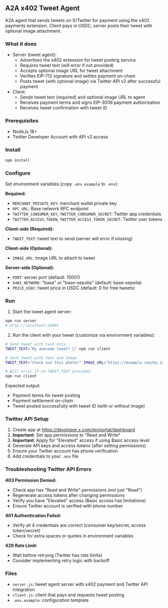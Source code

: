 ## A2A x402 Tweet Agent

A2A agent that sends tweets on X/Twitter for payment using the x402 payments extension. Client pays in USDC, server posts their tweet with optional image attachment.

### What it does

- Server (tweet agent):
  - Advertises the x402 extension for tweet posting service
  - Requires tweet text (will error if not provided)
  - Accepts optional image URL for tweet attachment
  - Verifies EIP-712 signature and settles payment on-chain
  - Posts tweet (with optional image) via Twitter API v2 after successful payment
- Client:
  - Sends tweet text (required) and optional image URL to agent
  - Receives payment terms and signs EIP-3009 payment authorization
  - Receives tweet confirmation with tweet ID

### Prerequisites

- Node.js 18+
- Twitter Developer Account with API v2 access

### Install

```bash
npm install
```

### Configure

Set environment variables (copy `.env.example` to `.env`):

**Required:**
- `MERCHANT_PRIVATE_KEY`: merchant wallet private key
- `RPC_URL`: Base network RPC endpoint
- `TWITTER_CONSUMER_KEY`, `TWITTER_CONSUMER_SECRET`: Twitter app credentials  
- `TWITTER_ACCESS_TOKEN`, `TWITTER_ACCESS_TOKEN_SECRET`: Twitter user tokens

**Client-side (Required):**
- `TWEET_TEXT`: tweet text to send (server will error if missing)

**Client-side (Optional):**
- `IMAGE_URL`: image URL to attach to tweet

**Server-side (Optional):**
- `PORT`: server port (default: 10001)
- `X402_NETWORK`: "base" or "base-sepolia" (default: base-sepolia)
- `PRICE_USDC`: tweet price in USDC (default: 0 for free tweets)

### Run

1) Start the tweet agent server:
```bash
npm run server
# http://localhost:10001
```

2) Run the client with your tweet (customize via environment variables):
```bash
# Send tweet with text only
TWEET_TEXT="My awesome tweet! 🚀" npm run client

# Send tweet with text and image
TWEET_TEXT="Check out this photo!" IMAGE_URL="https://example.com/my-image.jpg" npm run client

# Will error if no TWEET_TEXT provided
npm run client
```

Expected output:
- Payment terms for tweet posting
- Payment settlement on-chain
- Tweet posted successfully with tweet ID (with or without image)

### Twitter API Setup

1. Create app at https://developer.x.com/en/portal/dashboard
2. **Important**: Set app permissions to "Read and Write"
3. **Important**: Apply for "Elevated" access if using Basic access level
4. Generate API keys and access tokens (after setting permissions)
5. Ensure your Twitter account has phone verification
6. Add credentials to your `.env` file

### Troubleshooting Twitter API Errors

**403 Permission Denied:**
- Check app has "Read and Write" permissions (not just "Read")
- Regenerate access tokens after changing permissions
- Verify you have "Elevated" access (Basic access has limitations)
- Ensure Twitter account is verified with phone number

**401 Authentication Failed:**
- Verify all 4 credentials are correct (consumer key/secret, access token/secret)
- Check for extra spaces or quotes in environment variables

**429 Rate Limit:**
- Wait before retrying (Twitter has rate limits)
- Consider implementing retry logic with backoff

### Files

- `server.js`: tweet agent server with x402 payment and Twitter API integration
- `client.js`: client that pays and requests tweet posting
- `.env.example`: configuration template